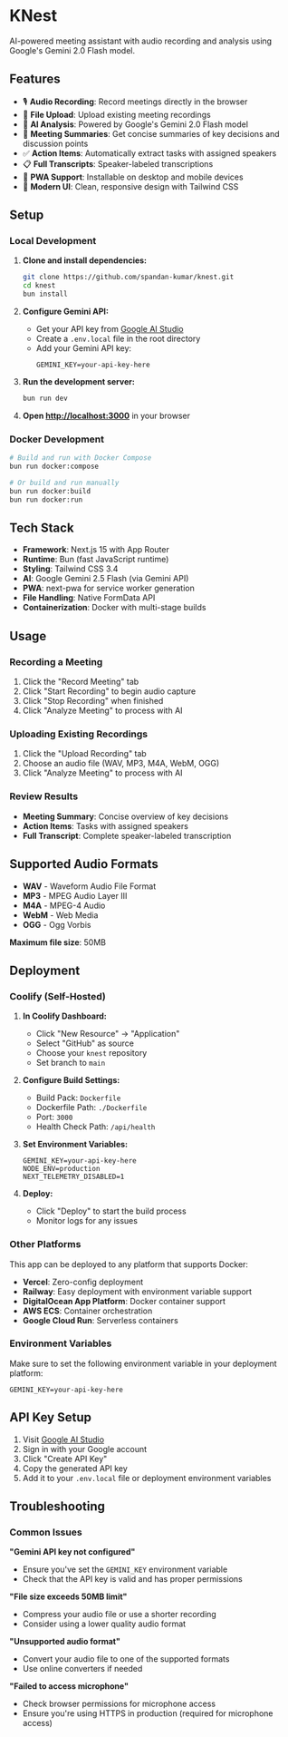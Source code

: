 # KNest

AI-powered meeting assistant with audio recording and analysis using Google's Gemini 2.0 Flash model.

## Features

- 🎙️ **Audio Recording**: Record meetings directly in the browser
- 📁 **File Upload**: Upload existing meeting recordings
- 🤖 **AI Analysis**: Powered by Google's Gemini 2.0 Flash model
- 📝 **Meeting Summaries**: Get concise summaries of key decisions and discussion points
- ✅ **Action Items**: Automatically extract tasks with assigned speakers
- 📋 **Full Transcripts**: Speaker-labeled transcriptions
- 📱 **PWA Support**: Installable on desktop and mobile devices
- 🎨 **Modern UI**: Clean, responsive design with Tailwind CSS

## Setup

### Local Development

1. **Clone and install dependencies:**
   ```bash
   git clone https://github.com/spandan-kumar/knest.git
   cd knest
   bun install
   ```

2. **Configure Gemini API:**
   - Get your API key from [Google AI Studio](https://makersuite.google.com/app/apikey)
   - Create a `.env.local` file in the root directory
   - Add your Gemini API key:
     ```
     GEMINI_KEY=your-api-key-here
     ```

3. **Run the development server:**
   ```bash
   bun run dev
   ```

4. **Open [http://localhost:3000](http://localhost:3000)** in your browser

### Docker Development

```bash
# Build and run with Docker Compose
bun run docker:compose

# Or build and run manually
bun run docker:build
bun run docker:run
```

## Tech Stack

- **Framework**: Next.js 15 with App Router
- **Runtime**: Bun (fast JavaScript runtime)
- **Styling**: Tailwind CSS 3.4
- **AI**: Google Gemini 2.5 Flash (via Gemini API)
- **PWA**: next-pwa for service worker generation
- **File Handling**: Native FormData API
- **Containerization**: Docker with multi-stage builds

## Usage

### Recording a Meeting
1. Click the "Record Meeting" tab
2. Click "Start Recording" to begin audio capture
3. Click "Stop Recording" when finished
4. Click "Analyze Meeting" to process with AI

### Uploading Existing Recordings
1. Click the "Upload Recording" tab
2. Choose an audio file (WAV, MP3, M4A, WebM, OGG)
3. Click "Analyze Meeting" to process with AI

### Review Results
- **Meeting Summary**: Concise overview of key decisions
- **Action Items**: Tasks with assigned speakers
- **Full Transcript**: Complete speaker-labeled transcription

## Supported Audio Formats

- **WAV** - Waveform Audio File Format
- **MP3** - MPEG Audio Layer III
- **M4A** - MPEG-4 Audio
- **WebM** - Web Media
- **OGG** - Ogg Vorbis

**Maximum file size**: 50MB

## Deployment

### Coolify (Self-Hosted)

1. **In Coolify Dashboard:**
   - Click "New Resource" → "Application"
   - Select "GitHub" as source
   - Choose your `knest` repository
   - Set branch to `main`

2. **Configure Build Settings:**
   - Build Pack: `Dockerfile`
   - Dockerfile Path: `./Dockerfile`
   - Port: `3000`
   - Health Check Path: `/api/health`

3. **Set Environment Variables:**
   ```
   GEMINI_KEY=your-api-key-here
   NODE_ENV=production
   NEXT_TELEMETRY_DISABLED=1
   ```

4. **Deploy:**
   - Click "Deploy" to start the build process
   - Monitor logs for any issues

### Other Platforms

This app can be deployed to any platform that supports Docker:

- **Vercel**: Zero-config deployment
- **Railway**: Easy deployment with environment variable support
- **DigitalOcean App Platform**: Docker container support
- **AWS ECS**: Container orchestration
- **Google Cloud Run**: Serverless containers

### Environment Variables

Make sure to set the following environment variable in your deployment platform:

```
GEMINI_KEY=your-api-key-here
```

## API Key Setup

1. Visit [Google AI Studio](https://makersuite.google.com/app/apikey)
2. Sign in with your Google account
3. Click "Create API Key"
4. Copy the generated API key
5. Add it to your `.env.local` file or deployment environment variables

## Troubleshooting

### Common Issues

**"Gemini API key not configured"**
- Ensure you've set the `GEMINI_KEY` environment variable
- Check that the API key is valid and has proper permissions

**"File size exceeds 50MB limit"**
- Compress your audio file or use a shorter recording
- Consider using a lower quality audio format

**"Unsupported audio format"**
- Convert your audio file to one of the supported formats
- Use online converters if needed

**"Failed to access microphone"**
- Check browser permissions for microphone access
- Ensure you're using HTTPS in production (required for microphone access)